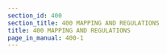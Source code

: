 ```yaml
---
section_id: 400
section_title: 400 MAPPING AND REGULATIONS
title: 400 MAPPING AND REGULATIONS
page_in_manual: 400-1
---
```


